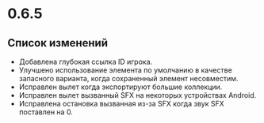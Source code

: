 # 0.6.5

## Список изменений

- Добавлена глубокая ссылка ID игрока.
- Улучшено использование элемента по умолчанию в качестве запасного варианта, когда сохраненный элемент несовместим.
- Исправлен вылет когда экспортируют большие коллекции.
- Исправлен вылет вызванный SFX на некоторых устройствах Android.
- Исправлена остановка вызванная из-за SFX когда звук SFX поставлен на 0.
